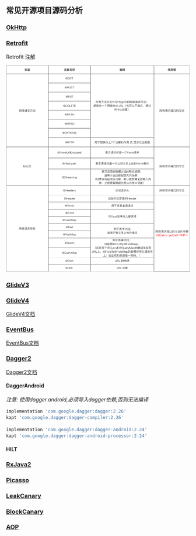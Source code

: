 ## 常见开源项目源码分析

### [OkHttp](./doc/module_open_projects/OkHttp.md)

### [Retrofit](./doc/module_open_projects/Retrofit.md)

Retrofit 注解

![Image](./img/retrofit注解.png)

### [GlideV3](./doc/module_open_projects/Glide.md)

### [GlideV4](./doc/module_open_projects/GlideV4.md)

[GlideV4文档](https://muyangmin.github.io/glide-docs-cn/)


### [EventBus](./doc/module_open_projects/EventBus.md)

[EventBus文档](https://greenrobot.org/eventbus/)


### [Dagger2](./doc/module_open_projects/Dagger2.md)

[Dagger2文档](https://dagger.dev/)

#### DaggerAndroid

*注意: 使用dagger.android,必须导入dagger依赖,否则无法编译*

```Groovy
implementation 'com.google.dagger:dagger:2.26'
kapt 'com.google.dagger:dagger-compiler:2.26'

implementation 'com.google.dagger:dagger-android:2.24'
kapt 'com.google.dagger:dagger-android-processor:2.24'
```

#### HILT



### [RxJava2](./doc/module_open_projects/RxJava2.md)

### [Picasso](./doc/module_open_projects/Picasso.md)

### [LeakCanary](./doc/module_open_projects/LeakCanary.md)

### [BlockCanary](./doc/module_open_projects/BlockCanary.md)

### [AOP](./doc/module_arch/AOP.md)

